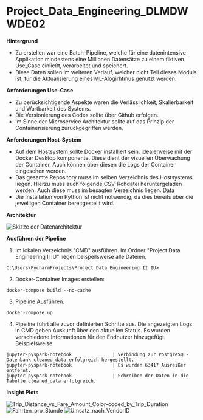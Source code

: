 # Project_Data_Engineering_DLMDWWDE02
**Hintergrund**
- Zu erstellen war eine Batch-Pipeline, welche für eine datenintensive Applikation mindestens eine Millionen Datensätze zu einem fiktiven Use_Case einließt, verarbeitet und speichert.
- Diese Daten sollen im weiteren Verlauf, welcher nicht Teil dieses Moduls ist, für die Aktualisierung eines ML-Alogirhtmus genutzt werden.

**Anforderungen Use-Case**
- Zu berücksichtigende Aspekte waren die Verlässlichkeit, Skalierbarkeit und Wartbarkeit des Systems.
- Die Versionierung des Codes sollte über Github erfolgen.
- Im Sinne der Microservice Architektur sollte auf das Prinzip der Containerisierung zurückgegriffen werden. 

**Anforderungen Host-System**
- Auf dem Hostsystem sollte Docker installiert sein, idealerweise mit der Docker Desktop komponente. Diese dient der visuellen Überwachung der Container. Auch können über diesen die Logs der Container eingesehen werden.
- Das gesamte Repository muss im selben Verzeichnis des Hostsystems liegen. Hierzu muss auch folgende CSV-Rohdatei heruntergeladen werden. Auch diese muss im besagten Verzeichnis liegen. [Data](https://file.io/JevmUYhxdr18)
- Die Installation von Python ist nicht notwendig, da dies bereits über die jeweiligen Container bereitgestellt wird.

**Architektur**

![Skizze der Datenarchitektur](https://github.com/MaxSt97/Project_Data_Engineering_MS/assets/105374626/fd47b829-fcc1-45be-955d-5671c8a1e8da)

**Ausführen der Pipeline**

1. Im lokalen Verzeichnis "CMD" ausführen. Im Ordner "Project Data Engineering II IU" liegen beispeilsweise alle Dateien. 
```
C:\Users\PycharmProjects\Project Data Engineering II IU>
```
2. Docker-Container Images erstellen:
```
docker-compose build --no-cache
```
3. Pipeline Ausführen.
```
docker-compose up
```
4. Pipeline führt alle zuvor definierten Schritte aus. Die angezeigten Logs in CMD geben Auskunft über den aktuellen Status. Es wurden verschiedene Informationen für den Endnutzer hinzugefügt. Beispielsweise:
```
jupyter-pyspark-notebook               | Verbindung zur PostgreSQL-Datenbank cleaned_data erfolgreich hergestellt.
jupyter-pyspark-notebook               | Es wurden 63417 Ausreißer entfernt.
jupyter-pyspark-notebook               | Schreiben der Daten in die Tabelle cleaned_data erfolgreich.
```

**Insight Plots**

![Trip_Distance_vs_Fare_Amount_Color-coded_by_Trip_Duration](https://github.com/MaxSt97/Project_Data_Engineering_MS/assets/105374626/778bf25d-7637-4803-b54a-a19a53dc7e8c)
![Fahrten_pro_Stunde](https://github.com/MaxSt97/Project_Data_Engineering_MS/assets/105374626/942fb553-8376-4490-9d99-224c30bf28d0)
![Umsatz_nach_VendorID](https://github.com/MaxSt97/Project_Data_Engineering_MS/assets/105374626/a192980a-e864-4173-aae1-c1e0438941d3)




